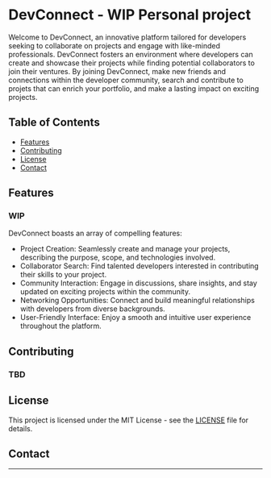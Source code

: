 # DevConnect - WIP Personal project

Welcome to DevConnect, an innovative platform tailored for developers seeking to collaborate on projects and engage with like-minded professionals. DevConnect fosters an environment where developers can create and showcase their projects while finding potential collaborators to join their ventures. By joining DevConnect, make new friends and connections within the developer community, search and contribute to projets that can enrich your portfolio, and make a lasting impact on exciting projects.

## Table of Contents

- [Features](#features)
- [Contributing](#contributing)
- [License](#license)
- [Contact](#contact)

## Features

### WIP

DevConnect boasts an array of compelling features:

- Project Creation: Seamlessly create and manage your projects, describing the purpose, scope, and technologies involved.
- Collaborator Search: Find talented developers interested in contributing their skills to your project.
- Community Interaction: Engage in discussions, share insights, and stay updated on exciting projects within the community.
- Networking Opportunities: Connect and build meaningful relationships with developers from diverse backgrounds.
- User-Friendly Interface: Enjoy a smooth and intuitive user experience throughout the platform.

## Contributing

### TBD

## License

This project is licensed under the MIT License - see the [LICENSE](LICENSE) file for details.

## Contact

****
